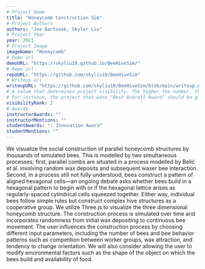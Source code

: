 ```yaml
---
# Project Name
title: "Honeycomb Construction Sim"
# Project Authors
authors: "Joe Bartusek, Skyler Liu"
# Project Year
year: 2021
# Project Image
imageName: "Honeycomb"
# Demo url
demoURL: "https://skyliu10.github.io/BeeHiveSim/"
# Repo url
repoURL: "https://github.com/skyliu10/BeeHiveSim"
# Writeup url
writeupURL: "https://github.com/skyliu10/BeeHiveSim/blob/main/writeup.pdf"
# A value that determines project visibility. The higher the number, the closer it will appear to the top
# For instance, the project that wins "Best Overall Award" should be given the highest visibilityRank
visibilityRank: 2
# Awards
instructorAwards: ""
instructorMentions: ""
studentAwards: "💡 Innovation Award"
studentMentions: ""
---
```

We visualize the social construction of parallel honeycomb structures by thousands of simulated bees. This is modelled by two simultaneous processes; first, parallel combs are situated in a process modelled by Belić et al. involving random wax deposits and subsequent waxer bee interaction. Second, in a process still not fully understood, bees construct a pattern of aligned hexagonal cells—an ongoing debate asks whether bees build in a hexagonal pattern to begin with or if the hexagonal lattice arises as regularly-spaced cylindrical cells squeezed together. Either way, individual bees follow simple rules but construct complex hive structures as a cooperative group. We utilize Three.js to visualize the three dimensional honeycomb structure. The construction process is simulated over time and incorporates randomness from initial wax depositing to continuous bee movement. The user influences the construction process by choosing different input parameters, including the number of bees and bee behavior patterns such as competition between worker groups, wax attraction, and tendency to change orientation. We will also consider allowing the user to modify environmental factors such as the shape of the object on which the bees build and availability of food.
